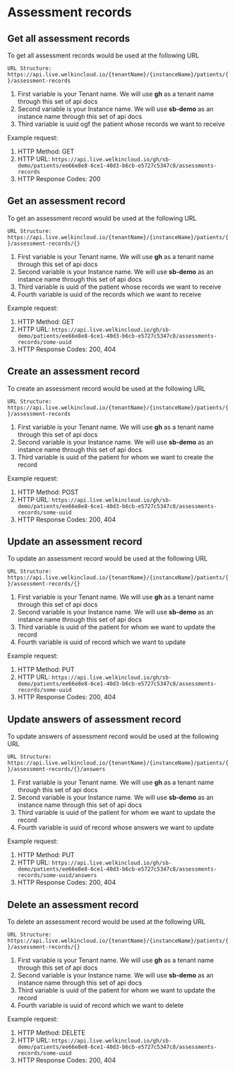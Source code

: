 # Assessment records

## Get all assessment records

To get all assessment records would be used at the following URL

`URL Structure: https://api.live.welkincloud.io/{tenantName}/{instanceName}/patients/{}/assessment-records`

1. First variable is your Tenant name. We will use **gh** as a tenant name through this set of api docs
2. Second variable is your Instance name. We will use **sb-demo** as an instance name through this set of api docs
3. Third variable is uuid ogf the patient whose records we want to receive

Example request:

1. HTTP Method: GET
2. HTTP URL: `https://api.live.welkincloud.io/gh/sb-demo/patients/ee66e8e8-6ce1-40d3-b6cb-e5727c5347c8/assessments-records`
3. HTTP Response Codes: 200

## Get an assessment record

To get an assessment record would be used at the following URL

`URL Structure: https://api.live.welkincloud.io/{tenantName}/{instanceName}/patients/{}/assessment-records/{}`

1. First variable is your Tenant name. We will use **gh** as a tenant name through this set of api docs
2. Second variable is your Instance name. We will use **sb-demo** as an instance name through this set of api docs
3. Third variable is uuid of the patient whose records we want to receive
4. Fourth variable is uuid of the records which we want to receive

Example request:

1. HTTP Method: GET
2. HTTP URL: `https://api.live.welkincloud.io/gh/sb-demo/patients/ee66e8e8-6ce1-40d3-b6cb-e5727c5347c8/assessments-records/some-uuid`
3. HTTP Response Codes: 200, 404

## Create an assessment record

To create an assessment record would be used at the following URL

`URL Structure: https://api.live.welkincloud.io/{tenantName}/{instanceName}/patients/{}/assessment-records`

1. First variable is your Tenant name. We will use **gh** as a tenant name through this set of api docs
2. Second variable is your Instance name. We will use **sb-demo** as an instance name through this set of api docs
3. Third variable is uuid of the patient for whom we want to create the record

Example request:

1. HTTP Method: POST
2. HTTP URL: `https://api.live.welkincloud.io/gh/sb-demo/patients/ee66e8e8-6ce1-40d3-b6cb-e5727c5347c8/assessments-records/some-uuid`
3. HTTP Response Codes: 200, 404

## Update an assessment record

To update an assessment record would be used at the following URL

`URL Structure: https://api.live.welkincloud.io/{tenantName}/{instanceName}/patients/{}/assessment-records/{}`

1. First variable is your Tenant name. We will use **gh** as a tenant name through this set of api docs
2. Second variable is your Instance name. We will use **sb-demo** as an instance name through this set of api docs
3. Third variable is uuid of the patient for whom we want to update the record
4. Fourth variable is uuid of record which we want to update

Example request:

1. HTTP Method: PUT
2. HTTP URL: `https://api.live.welkincloud.io/gh/sb-demo/patients/ee66e8e8-6ce1-40d3-b6cb-e5727c5347c8/assessments-records/some-uuid`
3. HTTP Response Codes: 200, 404

## Update answers of assessment record

To update answers of assessment record would be used at the following URL

`URL Structure: https://api.live.welkincloud.io/{tenantName}/{instanceName}/patients/{}/assessment-records/{}/answers`

1. First variable is your Tenant name. We will use **gh** as a tenant name through this set of api docs
2. Second variable is your Instance name. We will use **sb-demo** as an instance name through this set of api docs
3. Third variable is uuid of the patient for whom we want to update the record
4. Fourth variable is uuid of record whose answers we want to update

Example request:

1. HTTP Method: PUT
2. HTTP URL: `https://api.live.welkincloud.io/gh/sb-demo/patients/ee66e8e8-6ce1-40d3-b6cb-e5727c5347c8/assessments-records/some-uuid/answers`
3. HTTP Response Codes: 200, 404

## Delete an assessment record

To delete an assessment record would be used at the following URL

`URL Structure: https://api.live.welkincloud.io/{tenantName}/{instanceName}/patients/{}/assessment-records/{}`

1. First variable is your Tenant name. We will use **gh** as a tenant name through this set of api docs
2. Second variable is your Instance name. We will use **sb-demo** as an instance name through this set of api docs
3. Third variable is uuid of the patient for whom we want to update the record
4. Fourth variable is uuid of record which we want to delete

Example request:

1. HTTP Method: DELETE
2. HTTP URL: `https://api.live.welkincloud.io/gh/sb-demo/patients/ee66e8e8-6ce1-40d3-b6cb-e5727c5347c8/assessments-records/some-uuid`
3. HTTP Response Codes: 200, 404


